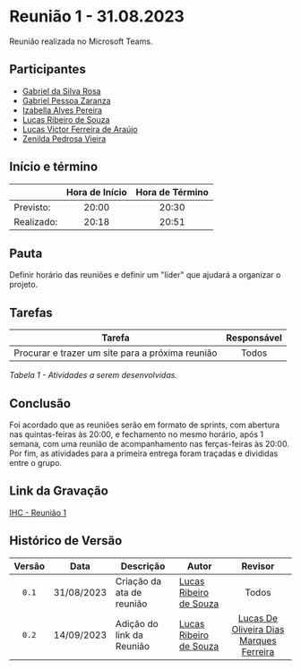 # Reunião 1 - 31.08.2023

Reunião realizada no Microsoft Teams.

## Participantes

* [Gabriel da Silva Rosa](https://github.com/gabrielrosa09)        
* [Gabriel Pessoa Zaranza](https://github.com/GZaranza)         
* [Izabella Alves Pereira](https://github.com/izabellaalves)
* [Lucas Ribeiro de Souza](https://github.com/lucassouzs)         
* [Lucas Victor Ferreira de Araújo](https://github.com/Lucas13032003)
* [Zenilda Pedrosa Vieira](https://github.com/zenildavieira)          
  
## Início e término

|	             |Hora de Início  |Hora de Término  |
|--------------|:--------------:|:---------------:|
|Previsto:     |20:00           |20:30            |
|Realizado:    |20:18           |20:51            |

## Pauta

Definir horário das reuniões e definir um "líder" que ajudará a organizar o projeto. 

## Tarefas

|Tarefa                                          |Responsável                    |
|------------------------------------------------|:-----------------------------:|
|Procurar e trazer um site para a próxima reunião|Todos                          |


*Tabela 1 - Atividades a serem desenvolvidas.*

## Conclusão

Foi acordado que as reuniões serão em formato de sprints, com abertura nas quintas-feiras às 20:00, e fechamento no mesmo horário, após 1 semana, com uma reunião de acompanhamento nas ferças-feiras às 20:00. Por fim, as atividades para a primeira entrega foram traçadas e divididas entre o grupo.

## Link da Gravação

[IHC - Reunião 1](https://youtu.be/UXNNalX0UEM)

## Histórico de Versão

|Versão|Data|Descrição|Autor|Revisor|
|:----:|----|---------|-----|:-------:|
|`0.1`|31/08/2023|Criação da ata de reunião	|[Lucas Ribeiro de Souza](https://github.com/lucassouzs)|Todos|
|`0.2`|14/09/2023|Adição do link da Reunião|[Lucas Ribeiro de Souza](https://github.com/lucassouzs)|[Lucas De Oliveira Dias Marques Ferreira](https://github.com/LucasOliveiraDiasMarquesFerreira)|
